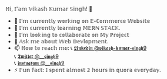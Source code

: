 ℍ𝕚, 𝕀'𝕒𝕞 𝕍𝕚𝕜𝕒𝕤𝕙 𝕂𝕦𝕞𝕒𝕣 𝕊𝕚𝕟𝕘𝕙! 👋

- 🔭 𝕀’𝕞 𝕔𝕦𝕣𝕣𝕖𝕟𝕥𝕝𝕪 𝕨𝕠𝕣𝕜𝕚𝕟𝕘 𝕠𝕟 𝔼-ℂ𝕠𝕞𝕞𝕖𝕣𝕔𝕖 𝕎𝕖𝕓𝕤𝕚𝕥𝕖
- 🌱 𝕀’𝕞 𝕔𝕦𝕣𝕣𝕖𝕟𝕥𝕝𝕪 𝕝𝕖𝕒𝕣𝕟𝕚𝕟𝕘 𝕄𝔼ℝℕ 𝕊𝕋𝔸ℂ𝕂.
- 👯 𝕀’𝕞 𝕝𝕠𝕠𝕜𝕚𝕟𝕘 𝕥𝕠 𝕔𝕠𝕝𝕝𝕒𝕓𝕠𝕣𝕒𝕥𝕖 𝕠𝕟 𝕄𝕪 ℙ𝕣𝕠𝕛𝕖𝕔𝕥
- 💬 𝔸𝕤𝕜 𝕞𝕖 𝕒𝕓𝕠𝕦𝕥 𝕎𝕖𝕓 𝔻𝕖𝕧𝕝𝕠𝕡𝕞𝕖𝕟𝕥.
- 📫 ℍ𝕠𝕨 𝕥𝕠 𝕣𝕖𝕒𝕔𝕙 𝕞𝕖:
                                                                       📞 [𝕷𝖎𝖓𝖐𝖊𝖉𝖎𝖓 @𝖛𝖎𝖐𝖆𝖘𝖍-𝖐𝖚𝖒𝖆𝖗-𝖘𝖎𝖓𝖌𝖍9](https://www.linkedin.com/in/vikash-kumar-singh9/)  
📞  [𝕿𝖜𝖎𝖙𝖙𝖊𝖗 @__𝖘𝖎𝖓𝖌𝖍9](https://twitter.com/__singh9)     
📞   [𝖎𝖓𝖘𝖙𝖆𝖌𝖗𝖆𝖒 @__𝖘𝖎𝖓𝖌𝖍9](https://www.instagram.com/__singh9/)
- ⚡ 𝔽𝕦𝕟 𝕗𝕒𝕔𝕥: 𝕀 𝕤𝕡𝕖𝕟𝕥 𝕒𝕝𝕞𝕠𝕤𝕥 𝟚 𝕙𝕠𝕦𝕣𝕤 𝕚𝕟 𝕢𝕦𝕠𝕣𝕒 𝕖𝕧𝕖𝕣𝕪𝕕𝕒𝕪.

